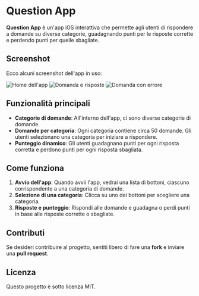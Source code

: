 # Question App

**Question App** è un'app iOS interattiva che permette agli utenti di rispondere a domande su diverse categorie, guadagnando punti per le risposte corrette e perdendo punti per quelle sbagliate.

## Screenshot

Ecco alcuni screenshot dell'app in uso:

![Home dell'app](Question%20App/images/home.png)
![Domanda e risposte](Question%20App/images/question.png)
![Domanda con errore](Question%20App/images/questionError.png)

## Funzionalità principali

- **Categorie di domande**: All'interno dell'app, ci sono diverse categorie di domande.
- **Domande per categoria**: Ogni categoria contiene circa 50 domande. Gli utenti selezionano una categoria per iniziare a rispondere.
- **Punteggio dinamico**: Gli utenti guadagnano punti per ogni risposta corretta e perdono punti per ogni risposta sbagliata.

## Come funziona

1. **Avvio dell'app**: Quando avvii l'app, vedrai una lista di bottoni, ciascuno corrispondente a una categoria di domande.
2. **Selezione di una categoria**: Clicca su uno dei bottoni per scegliere una categoria.
3. **Risposte e punteggio**: Rispondi alle domande e guadagna o perdi punti in base alle risposte corrette o sbagliate.

## Contributi

Se desideri contribuire al progetto, sentiti libero di fare una **fork** e inviare una **pull request**.

## Licenza

Questo progetto è sotto licenza MIT.
